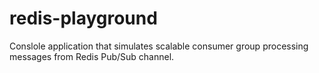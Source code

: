 # redis-playground
Conslole application that simulates scalable consumer group processing messages from Redis Pub/Sub channel.
